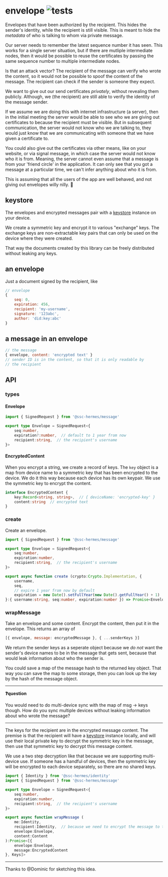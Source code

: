 # envelope ![tests](https://github.com/ssc-hermes/envelope/actions/workflows/nodejs.yml/badge.svg)

Envelopes that have been authorized by the recipient. This hides the sender's identity, while the recipient is still visible. This is meant to hide the *metadata* of who is talking to whom via private message.

Our server needs to remember the latest sequence number it has seen. This works for a single server situation, but if there are mutliple intermediate nodes, then it would be possible to reuse the certificates by passing the same sequence number to multiple intermediate nodes.

Is that an attack vector? The recipient of the message can verify who wrote the content, so it would not be possible to spoof the content of the message. The recipient can check if the sender is someone they expect.

We want to give out our send certificates *privately*, without revealing them publicly. Although, we (the recipient) are still able to verify the identity of the message sender.

If we assume we are doing this with internet infrastructure (a server), then in the initial meeting the server would be able to see who we are giving out certificates to because the recipient must be visible. But in subsequent communication, the server would not know who we are talking to, they would just know that we are communicating with someone that we have given a certificate to.

You could also give out the certificates via other means, like on your website, or via signal message, in which case the server would not know who it is from. Meaning, the server cannot even assume that a message is from your 'friend circle' in the application. It can only see that you got a message at a particular time, we can't infer anything about who it is from.

This is assuming that all the users of the app are well behaved, and not giving out envelopes willy nilly. :thinking:

## keystore
The envelopes and encrypted messages pair with a [keystore](https://github.com/fission-codes/keystore-idb) instance on your device.

We create a symmetric key and encrypt it to various "exchange" keys. The exchange keys are non-extractable key pairs that can only be used on the device where they were created.

That way the documents created by this library can be freely distributed without leaking any keys.

## an envelope

Just a document signed by the recipient, like
```js
// envelope
{
    seq: 0,
    expiration: 456,
    recipient: 'my-username',
    signature: '123abc',
    author: 'did:key:abc'
}
```

## a message in an envelope

```js
// the message
{ envelope, content: 'encrypted text' }
// sender ID is in the content, so that it is only readable by
// the recipient
```

## API

### types

#### Envelope
```ts
import { SignedRequest } from '@ssc-hermes/message'

export type Envelope = SignedRequest<{
    seq:number,
    expiration?:number,  // default to 1 year from now
    recipient:string,  // the recipient's username
}>
```

#### EncryptedContent
When you encrypt a string, we create a record of keys. The `key` object is a map from device name to a symmetric key that has been encrypted to the device. We do it this way because each device has its own keypair. We use the symmetric key to encrypt the content.

```ts
interface EncryptedContent {
    key:Record<string, string>,  // { deviceName: 'encrypted-key' }
    content:string  // encrypted text
}
```

### create
Create an envelope.

```ts
import { SignedRequest } from '@ssc-hermes/message'

export type Envelope = SignedRequest<{
    seq:number,
    expiration:number,
    recipient:string,  // the recipient's username
}>

export async function create (crypto:Crypto.Implementation, {
    username,
    seq,
    // expire 1 year from now by default
    expiration = new Date().setFullYear(new Date().getFullYear() + 1)
}:{ username:string, seq:number, expiration:number }) => Promise<Envelope>
```

### wrapMessage
Take an envelope and some content. Encrypt the content, then put it in the envelope. This returns an array of
```js
[{ envelope, message: encryptedMessage }, { ...senderKeys }]
```

We return the sender keys as a seperate object because we *do not* want the sender's device names to be in the message that gets sent, because that would leak information about who the sender is.

You could save a map of the message hash to the returned key object. That way you can save the map to some storage, then you can look up the key by the hash of the message object.

----------------------------------
**:question:question**

You would need to do multi-device sync with the map of msg -> keys though. How do you sync multiple devices without leaking information about who wrote the message?

----------------------------------

The keys for the recipient are in the encrypted message content. The premise is that the recipient will have a [keystore](https://github.com/fission-codes/keystore-idb) instance locally, and will use their local private key to decrypt the symmetric key in the message, then use that symmetric key to decrypt this message content.

We use a two step decryption like that because we are supporting multi-device use. If someone has a handful of devices, then the symmetric key will be encrypted to each device separately, so there are no shared keys.

```ts
import { Identity } from '@ssc-hermes/identity'
import { SignedRequest } from '@ssc-hermes/message'

export type Envelope = SignedRequest<{
    seq:number,
    expiration:number,
    recipient:string,  // the recipient's username
}>

export async function wrapMessage (
    me:Identity,
    recipient:Identity,  // because we need to encrypt the message to the recipient
    envelope:Envelope,
    content:Content
):Promise<[{
    envelope:Envelope,
    message:EncryptedContent
}, Keys]>
```

----------------------

Thanks to @Dominic for sketching this idea.
